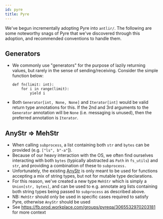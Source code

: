```yaml
---
id: pyre
title: Pyre
---
```


We've begun incrementally adopting Pyre into `antlir/`. The following are some
noteworthy snags of Pyre that we've discovered through this adoption, and
recommended conventions to handle them.

## Generators

-   We commonly use "generators" for the purpose of lazily returning values, but
    rarely in the sense of sending/receiving. Consider the simple function
    below:

    ```
    def fn(limit: int):
        for i in range(limit):
            yield i
    ```

-   Both `Generator[int, None, None]` and `Iterator[int]` would be valid return
    type annotations for this. If the 2nd and 3rd arguments to the `Generator`
    annotation will be `None` (i.e. messaging is unused), then the preferred
    annotation is `Iterator`.

## AnyStr =\> MehStr

-   When calling `subprocess`, a list containing both `str` and `bytes` can be
    provided (e.g. `["ls", b"-a"`]).
-   Because of our heavy interaction with the OS, we often find ourselves
    interacting with both `bytes` (typically abstracted as `Path` in `fs_utils`)
    and `str`, and providing a combination of these to `subprocess.`
-   Unfortunately, the existing
    [AnyStr](https://docs.python.org/3/library/typing.html#typing.AnyStr) is
    only meant to be used for functions accepting a mix of string types, but not
    for mutable type declarations.
-   For this reason, we've created a new type `MehStr` which is simply a
    `Union[str, bytes]`, and can be used to e.g. annotate arg lists containing
    both string types being passed to `subprocess` as described above.
-   NB: `MehStr` should only be used in specific cases required to satisfy Pyre,
    otherwise `AnyStr` should be used
-   See <https://fb.prod.workplace.com/groups/pyreqa/3065532970203181> for more
    context
